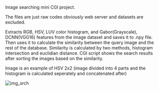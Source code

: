 Image searching mini CGI project.

The files are just raw codes obviously web server and datasets are excluded.

Extracts RGB, HSV, LUV color histogram, and Gabor(Grayscale), DCNN(VGG16) features from the image dataset and saves it to .npy file.
Then uses it to calculate the similarity between the query image and the rest of the database.
Similarity is calculated by two methods, histogram intersection and euclidian distance.
CGI script shows the search results after sorting the images based on the similarity.


Image is an example of HSV 2x2 (image divided into 4 parts and the histogram is calculated seperately and concatenated after)


![img_srch](https://github.com/sukhbat112/pythonCGI-using-feature-extraction/assets/68054312/7cee9fa9-c242-4d17-8b3b-cf324cf0b05e)
